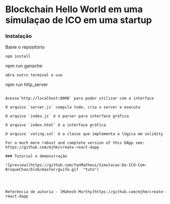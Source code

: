 # Blockchain Hello World em uma simulaçao de ICO em uma startup 


### Instalação

Baixe o repositório
```
npm install
```
npm run ganache
```
abra outro terminal e use
```
npm run http_server
```

Acesse`http://localhost:8000` para poder utilizar com a interface

O arquivo `server.js` compila tudo, cria o server e executa

O arquivo `index.js` é o parser para interface gráfica

O arquivo `index.html` é a interface gráfica

O arquivo `voting.sol` é a classe que implementa a lógica em solidity

For a much more robust and complete version of this DApp see: https://github.com/mjhm/create-react-dapp

### Tutorial e demonstração

![preview](https://github.com/YanMatheus/Simulacao-De-ICO-Com-BroqueChan/blob/master/guife.gif  "tuto")




Referência de autoria - [Mahesh Murthy]https://github.com/mjhm/create-react-dapp
